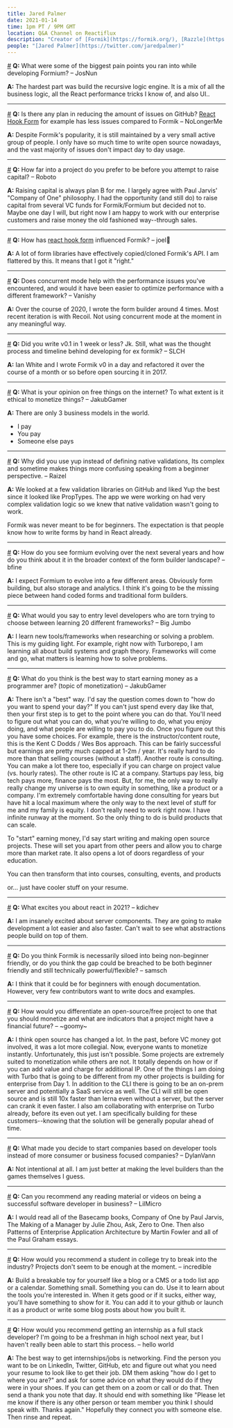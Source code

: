 ```yaml
---
title: Jared Palmer
date: 2021-01-14
time: 1pm PT / 9PM GMT
location: Q&A Channel on Reactiflux
description: "Creator of [Formik](https://formik.org/), [Razzle](https://razzlejs.org/), [TSDX](https://tsdx.io/), and more. Founder of [Formium](https://twitter.com/FormiumHQ) and host of [The Undefined Podcast](https://twitter.com/theundefinedio)"
people: "[Jared Palmer](https://twitter.com/jaredpalmer)"
---
```


<a name="what-were-some-of-the" href="#what-were-some-of-the">#</a> **Q:** What were some of the biggest pain points you ran into while developing Formium? – JosNun

**A:** The hardest part was build the recursive logic engine. It is a mix of all the business logic, all the React performance tricks I know of, and also UI..

---

<a name="is-the-any-plan" href="#is-the-any-plan">#</a> **Q:** Is there any plan in reducing the amount of issues on GitHub? [React Hook Form][react-hook-form] for example has less issues compared to Formik – NoLongerMe

**A:** Despite Formik's popularity, it is still maintained by a very small active group of people. I only have so much time to write open source nowadays, and the vast majority of issues don't impact day to day usage.

---

<a name="how-far-into-a-project" href="#how-far-into-a-project">#</a> **Q:** How far into a project do you prefer to be before you attempt to raise capital? – Roboto

**A:** Raising capital is always plan B for me. I largely agree with Paul Jarvis' "Company of One" philosophy. I had the opportunity (and still do) to raise capital from several VC funds for Formik/Formium but decided not to. Maybe one day I will, but right now I am happy to work with our enterprise customers and raise money the old fashioned way--through sales.

---

<a name="how-has-react-hook-form" href="#how-has-react-hook-form">#</a> **Q:** How has [react hook form][react-hook-form] influenced Formik? – joel🎲

**A:** A lot of form libraries have effectively copied/cloned Formik's API. I am flattered by this. It means that I got it "right."

---

<a name="does-concurrent-mode-help-with" href="#does-concurrent-mode-help-with">#</a> **Q:** Does concurrent mode help with the performance issues you've encountered, and would it have been easier to optimize performance with a different framework? – Vanishy

**A:** Over the course of 2020, I wrote the form builder around 4 times. Most recent iteration is with Recoil. Not using concurrent mode at the moment in any meaningful way.

---

<a name="did-you-write-v0.1-in-1-week" href="#did-you-write-v0.1-in-1-week">#</a> **Q:** Did you write v0.1 in 1 week or less? Jk. Still, what was the thought process and timeline behind developing for ex formik? – SLCH

**A:** Ian White and I wrote Formik v0 in a day and refactored it over the course of a month or so before open sourcing it in 2017.

---

<a name="what-is-your-opinion-on-free" href="#what-is-your-opinion-on-free">#</a> **Q:** What is your opinion on free things on the internet? To what extent is it ethical to monetize things? – JakubGamer

**A:** There are only 3 business models in the world.

- I pay
- You pay
- Someone else pays

---

<a name="why-did-you-use-yup" href="#why-did-you-use-yup">#</a> **Q:** Why did you use yup instead of defining native validations, Its complex and sometime makes things more confusing speaking from a beginner perspective. – Raizel

**A:** We looked at a few validation libraries on GitHub and liked Yup the best since it looked like PropTypes. The app we were working on had very complex validation logic so we knew that native validation wasn't going to work.

Formik was never meant to be for beginners. The expectation is that people know how to write forms by hand in React already.

---

<a name="how-do-you-see-formium-evolving" href="#how-do-you-see-formium-evolving">#</a> **Q:** How do you see formium evolving over the next several years and how do you think about it in the broader context of the form builder landscape? – bfine

**A:** I expect Formium to evolve into a few different areas. Obviously form building, but also storage and analytics. I think it's going to be the missing piece between hand coded forms and traditional form builders.

---

<a name="what-would-you-say-to-entry" href="#what-would-you-say-to-entry">#</a> **Q:** What would you say to entry level developers who are torn trying to choose between learning 20 different frameworks? – Big Jumbo

**A:** I learn new tools/frameworks when researching or solving a problem. This is my guiding light. For example, right now with Turborepo, I am learning all about build systems and graph theory. Frameworks will come and go, what matters is learning how to solve problems.

---

<a name="what-do-you-think-is-the-best" href="#what-do-you-think-is-the-best">#</a> **Q:** What do you think is the best way to start earning money as a programmer are? (topic of monetization) – JakubGamer

**A:** There isn't a "best" way. I'd say the question comes down to "how do you want to spend your day?" If you can't just spend every day like that, then your first step is to get to the point where you can do that. You'll need to figure out what you can do, what you're willing to do, what you enjoy doing, and what people are willing to pay you to do. Once you figure out this you have some choices. For example, there is the instructor/content route, this is the Kent C Dodds / Wes Bos approach. This can be fairly successful but earnings are pretty much capped at 1-2m / year. It's really hard to do more than that selling courses (without a staff). Another route is consulting. You can make a lot there too, especially if you can charge on project value (vs. hourly rates). The other route is IC at a company. Startups pay less, big tech pays more, finance pays the most. But, for me, the only way to really really change my universe is to own equity in something, like a product or a company. I'm extremely comfortable having done consulting for years but have hit a local maximum where the only way to the next level of stuff for me and my family is equity. I don't really need to work right now. I have infinite runway at the moment. So the only thing to do is build products that can scale.

To "start" earning money, I'd say start writing and making open source projects. These will set you apart from other peers and allow you to charge more than market rate. It also opens a lot of doors regardless of your education.

You can then transform that into courses, consulting, events, and products

or... just have cooler stuff on your resume.

---

<a name="what-excites-you-about-react" href="#what-excites-you-about-react">#</a> **Q:** What excites you about react in 2021? – kdichev

**A:** I am insanely excited about server components. They are going to make development a lot easier and also faster. Can't wait to see what abstractions people build on top of them.

---

<a name="do-you-think-formik-is" href="#do-you-think-formik-is">#</a> **Q:** Do you think Formik is necessarily siloed into being non-beginner friendly, or do you think the gap could be breached to be both beginner friendly and still technically powerful/flexible? – samsch

**A:** I think that it could be for beginners with enough documentation. However, very few contributors want to write docs and examples.

---

<a name="how-would-you-differentiate-an" href="#how-would-you-differentiate-an">#</a> **Q:** How would you differentiate an open-source/free project to one that you should monetize and what are indicators that a project might have a financial future? – ~goomy~

**A:** I think open source has changed a lot. In the past, before VC money got involved, it was a lot more collegial. Now, everyone wants to monetize instantly. Unfortunately, this just isn't possible. Some projects are extremely suited to monetization while others are not. It totally depends on how or if you can add value and charge for additional IP. One of the things I am doing with Turbo that is going to be different from my other projects is building for enterprise from Day 1. In addition to the CLI there is going to be an on-prem server and potentially a SaaS service as well. The CLI will still be open source and is still 10x faster than lerna even without a server, but the server can crank it even faster. I also am collaborating with enterprise on Turbo already, before its even out yet. I am specifically building for these customers--knowing that the solution will be generally popular ahead of time.

---

<a name="what-made-you-decide-to-start" href="#what-made-you-decide-to-start">#</a> **Q:** What made you decide to start companies based on developer tools instead of more consumer or business focused companies? – DylanVann

**A:** Not intentional at all. I am just better at making the level builders than the games themselves I guess.

---

<a name="can-you-recommend-any-reading" href="#can-you-recommend-any-reading">#</a> **Q:** Can you recommend any reading material or videos on being a successful software developer in business? – LilMicro

**A:** I would read all of the Basecamp books, Company of One by Paul Jarvis, The Making of a Manager by Julie Zhou, Ask, Zero to One. Then also Patterns of Enterprise Application Architecture by Martin Fowler and all of the Paul Graham essays.

---

<a name="how-would-you-recommend-a-student" href="#how-would-you-recommend-a-student">#</a> **Q:** How would you recommend a student in college try to break into the industry? Projects don't seem to be enough at the moment. – incredible

**A:** Build a breakable toy for yourself like a blog or a CMS or a todo list app or a calendar. Something small. Something you can do. Use it to learn about the tools you're interested in. When it gets good or if it sucks, either way, you'll have something to show for it. You can add it to your github or launch it as a product or write some blog posts about how you built it.

---

<a name="how-would-you-recommend-getting" href="#how-would-you-recommend-getting">#</a> **Q:** How would you recommend getting an internship as a full stack developer? I'm going to be a freshman in high school next year, but I haven't really been able to start this process. – hello world

**A:** The best way to get internships/jobs is networking. Find the person you want to be on LinkedIn, Twitter, GitHub, etc and figure out what you need your resume to look like to get their job. DM them asking "how do I get to where you are?" and ask for some advice on what they would do if they were in your shoes. If you can get them on a zoom or call or do that. Then send a thank you note that day. It should end with something like "Please let me know if there is any other person or team member you think I should speak with. Thanks again." Hopefully they connect you with someone else. Then rinse and repeat.

[react-hook-form]: https://react-hook-form.com/
